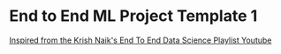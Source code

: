 # End to End ML Project Template 1

[Inspired from the Krish Naik's End To End Data Science Playlist Youtube](https://www.youtube.com/playlist?list=PLZoTAELRMXVPS-dOaVbAux22vzqdgoGhG)